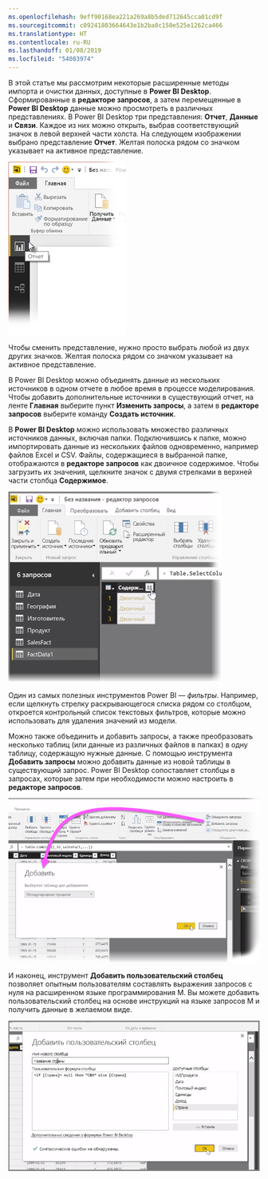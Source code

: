 ```yaml
---
ms.openlocfilehash: 9eff90168ea221a269a8b5ded712645cca01cd9f
ms.sourcegitcommit: c09241803664643e1b2ba0c150e525e1262ca466
ms.translationtype: HT
ms.contentlocale: ru-RU
ms.lasthandoff: 01/08/2019
ms.locfileid: "54083974"
---
```

В этой статье мы рассмотрим некоторые расширенные методы импорта и очистки данных, доступные в **Power BI Desktop**. Сформированные в **редакторе запросов**, а затем перемещенные в **Power BI Desktop** данные можно просмотреть в различных представлениях. В Power BI Desktop три представления: **Отчет**, **Данные** и **Связи**. Каждое из них можно открыть, выбрав соответствующий значок в левой верхней части холста. На следующем изображении выбрано представление **Отчет**. Желтая полоска рядом со значком указывает на активное представление.

![](media/1-4-advanced-data-sources-and-transformation/1-4_1.png)

Чтобы сменить представление, нужно просто выбрать любой из двух других значков. Желтая полоска рядом со значком указывает на активное представление.

В Power BI Desktop можно объединять данные из нескольких источников в одном отчете в любое время в процессе моделирования. Чтобы добавить дополнительные источники в существующий отчет, на ленте **Главная** выберите пункт **Изменить запросы**, а затем в **редакторе запросов** выберите команду **Создать источник**.

В **Power BI Desktop** можно использовать множество различных источников данных, включая папки. Подключившись к папке, можно импортировать данные из нескольких файлов одновременно, например файлов Excel и CSV. Файлы, содержащиеся в выбранной папке, отображаются в **редакторе запросов** как двоичное содержимое. Чтобы загрузить их значения, щелкните значок с двумя стрелками в верхней части столбца **Содержимое**.

![](media/1-4-advanced-data-sources-and-transformation/1-4_2.png)

Один из самых полезных инструментов Power BI — *фильтры*. Например, если щелкнуть стрелку раскрывающегося списка рядом со столбцом, откроется контрольный список текстовых фильтров, которые можно использовать для удаления значений из модели.

Можно также объединить и добавить запросы, а также преобразовать несколько таблиц (или данные из различных файлов в папках) в одну таблицу, содержащую нужные данные. С помощью инструмента **Добавить запросы** можно добавить данные из новой таблицы в существующий запрос. Power BI Desktop сопоставляет столбцы в запросах, которые затем при необходимости можно настроить в **редакторе запросов**.

![](media/1-4-advanced-data-sources-and-transformation/1-4_3.png)

И наконец, инструмент **Добавить пользовательский столбец** позволяет опытным пользователям составлять выражения запросов с нуля на расширенном языке программирования М. Вы можете добавить пользовательский столбец на основе инструкций на языке запросов M и получить данные в желаемом виде.

![](media/1-4-advanced-data-sources-and-transformation/1-4_4.png)

